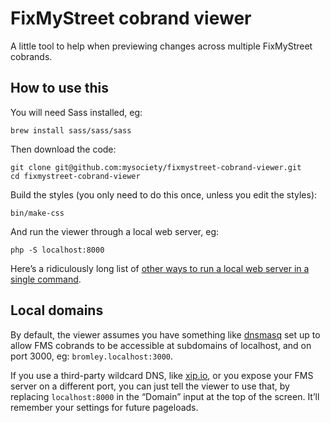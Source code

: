 # FixMyStreet cobrand viewer

A little tool to help when previewing changes across multiple FixMyStreet cobrands.

## How to use this

You will need Sass installed, eg:

    brew install sass/sass/sass

Then download the code:

    git clone git@github.com:mysociety/fixmystreet-cobrand-viewer.git
    cd fixmystreet-cobrand-viewer

Build the styles (you only need to do this once, unless you edit the styles):

    bin/make-css

And run the viewer through a local web server, eg:

    php -S localhost:8000

Here’s a ridiculously long list of [other ways to run a local web server in a single command](https://gist.github.com/willurd/5720255).

## Local domains

By default, the viewer assumes you have something like [dnsmasq](https://kharysharpe.medium.com/automatic-local-domains-setting-up-dnsmasq-for-macos-high-sierra-using-homebrew-caf767157e43) set up to allow FMS cobrands to be accessible at subdomains of localhost, and on port 3000, eg: `bromley.localhost:3000`.

If you use a third-party wildcard DNS, like [xip.io](http://xip.io), or you expose your FMS server on a different port, you can just tell the viewer to use that, by replacing `localhost:8000` in the “Domain” input at the top of the screen. It’ll remember your settings for future pageloads.
